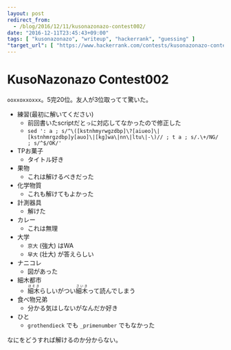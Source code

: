 ```yaml
---
layout: post
redirect_from:
  - /blog/2016/12/11/kusonazonazo-contest002/
date: "2016-12-11T23:45:43+09:00"
tags: [ "kusonazonazo", "writeup", "hackerrank", "guessing" ]
"target_url": [ "https://www.hackerrank.com/contests/kusonazonazo-contest002/challenges" ]
---
```


# KusoNazonazo Contest002

`ooxxoxxoxxx`。$5$完$20$位。友人が$3$位取ってて驚いた。

-   練習(最初に解いてください)
    -   前回書いたscriptだと`っ`に対応してなかったので修正した
    -   `sed ': a ; s/^\([kstnhmyrwgzdbp]\?[aiueo]\|[kstnhmrgzdbp]y[auo]\|[kg]wa\|nn\|ltu\|-\)// ; t a ; s/.\+/NG/ ; s/^$/OK/'`
-   TPお菓子
    -    タイトル好き
-   果物
    -   これは解けるべきだった
-   化学物質
    -   これも解けてもよかった
-   計測器具
    -   解けた
-   カレー
    -   これは無理
-   大学
    -   `京大` (強大) はWA
    -   `早大` (壮大) が答えらしい
-   ナニコレ
    -   図があった
-   細木都市
    -   <ruby>細木<rt>ほそき</rt></ruby>らしいがつい<ruby>細木<rt>さいき</rt></ruby>って読んでしまう
-   食べ物兄弟
    -   分かる気はしないがなんだか好き
-   ひと
    -   `grothendieck` でも `_primenumber` でもなかった

なにをどうすれば解けるのか分からない。
